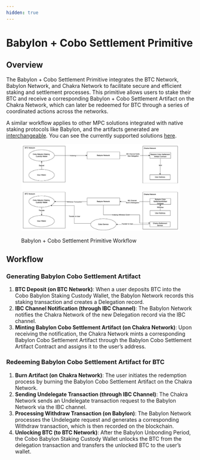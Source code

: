 ```yaml
---
hidden: true
---
```


# Babylon + Cobo Settlement Primitive

## Overview

The Babylon + Cobo Settlement Primitive integrates the BTC Network, Babylon Network, and Chakra Network to facilitate secure and efficient staking and settlement processes. This primitive allows users to stake their BTC and receive a corresponding Babylon + Cobo Settlement Artifact on the Chakra Network, which can later be redeemed for BTC through a series of coordinated actions across the networks.

A similar workflow applies to other MPC solutions integrated with native staking protocols like Babylon, and the artifacts generated are [interchangeable](../../guides/btc-collateral-transformation.md). You can see the currently supported solutions [here](./).&#x20;

<figure><img src="../../.gitbook/assets/image (5).png" alt=""><figcaption><p>Babylon + Cobo Settlement Primitive Workflow</p></figcaption></figure>

## Workflow

### **Generating Babylon Cobo Settlement Artifact**

1. **BTC Deposit (on BTC Network)**: When a user deposits BTC into the Cobo Babylon Staking Custody Wallet, the Babylon Network records this staking transaction and creates a Delegation record.
2. **IBC Channel Notification (through IBC Channel)**: The Babylon Network notifies the Chakra Network of the new Delegation record via the IBC channel.
3. **Minting Babylon Cobo Settlement Artifact (on Chakra Network)**: Upon receiving the notification, the Chakra Network mints a corresponding Babylon Cobo Settlement Artifact through the Babylon Cobo Settlement Artifact Contract and assigns it to the user’s address.

### **Redeeming Babylon Cobo Settlement Artifact for BTC**

1. **Burn Artifact (on Chakra Network)**: The user initiates the redemption process by burning the Babylon Cobo Settlement Artifact on the Chakra Network.
2. **Sending Undelegate Transaction (through IBC Channel)**: The Chakra Network sends an Undelegate transaction request to the Babylon Network via the IBC channel.
3. **Processing Withdraw Transaction (on Babylon)**: The Babylon Network processes the Undelegate request and generates a corresponding Withdraw transaction, which is then recorded on the blockchain.
4. **Unlocking BTC (to BTC Network)**: After the Babylon Unbonding Period, the Cobo Babylon Staking Custody Wallet unlocks the BTC from the delegation transaction and transfers the unlocked BTC to the user’s wallet.
